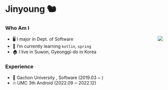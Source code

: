 # Jinyoung 🐿️

### Who Am I

<img align='right' src="http://mazassumnida.wtf/api/v2/generate_badge?boj=ojy101039">

- 🖥️ I major in Dept. of Software
- 🌱 I’m currently learning `kotlin`, `spring`
- 🏠 I live in Suwon, Gyeonggi-do in Korea

### Experience

- 🏫 Gachon University , Software (2019.03 ~ )
- 🔥 UMC 3th Android (2022.09 ~ 2022.12)


